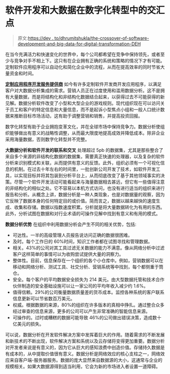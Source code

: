 # 软件开发和大数据在数字化转型中的交汇点

> 原文:[https://dev . to/dhrumitshukla/the-crossover-of-software-development-and-big-data-for-digital-transformation-DEH](https://dev.to/dhrumitshukla/the-intersection-of-software-development-and-big-data-for-digital-transformation-deh)

在当今充满活力和快速变化的世界中，每个公司都希望在竞争中保持领先，或者至少与竞争对手不相上下。这只有在企业拥有正确的系统和策略的情况下才有可能。定制软件应用程序可以自动化和简化企业中的流程，从而在提高效率的同时节省大量资金和时间。

**[定制应用程序开发服务提供商](https://www.tatvasoft.com/software-development-services/custom-application-development)**
如今有许多定制软件开发商开发应用程序，以满足客户对大数据分析集成的需求。营销人员正在过度使用和滥用数据分析。这不是拥有大量数据，而是将结构化和非结构化数据结合起来，以获得过去不可能获得的新见解。数据分析软件改变了小型和大型企业的游戏规则。现代组织现在可以访问关于员工和客户的特定信息和大量信息，而不是起诉小型焦点小组和一般人口统计数据来推断目标市场活动，这有助于调整营销和销售，并提高投资回报。

数字化转型有助于企业拥抱变革文化，并在全球市场中保持竞争力。数据分析使组织能够做出有意义的战略性调整，从而最大限度地提高成效并降低成本。除非企业采用海量数据，否则数字化转型并不完整。

**大数据分析和软件开发的联系和交叉**
处理超过 5pb 的数据集，尤其是那些整合了来自多个来源的非结构化数据的数据集，需要真正快速的处理器，以及复杂的软件分析来识别模式和关联，从而提供有意义的反馈。此外，组织必须有一个可视化信息的机制。在过去十年左右的时间里，一批创新公司开发了技术，如软件开发工具，以实现目标并将其包装到分析平台上，从而彻底改变了基于其他领域事实的决策。尽管一个软件开发活动可能看起来与海量数据相去甚远，但它有一些值得注意的非结构化的相似之处。它不容易以本机方式访问，也没有进行适当的组织来进行报告和分析。从概念上讲，数据分析是一种人类现象，也是对数据量的观察，因为它反映了数据本身的任何特定目的或价值。简而言之，数据以越来越快的速度生成、收集和存储。数据以指数速度积累。分析就是将大量数据转化为有用的东西。此外，分析试图在数据和对行业术语的可操作见解中找到有意义和有用的模式。

**数据分析优势**
在组织中利用数据分析会产生不同的相关优势，包括:

*   可达性。一半的高级管理人员报告说访问正确的数据很困难。
*   及时。每个工作日的 60%时间，知识工作者都在试图寻找和管理数据。
*   相关。43%的公司对其工具过滤无关数据的能力不满意。像从网络分析中过滤客户这样简单的事情可以为收购尝试提供大量的洞察力。
*   整体性。目前，信息保存在一个组织的各个小仓库中。例如，营销数据可以在移动和网络分析、测试工具、社交分析、营销系统等中找到，每个都侧重于筒仓。
*   安全。每个客户的平均数据安全损失为 214 美元。由大型数据托管和技术合作伙伴制造的安全基础设施可以让一家公司的平均年收入减少约 1.6%。
*   值得信赖。29%的公司衡量数据质量差的货币成本。监控各种系统的客户联系信息更新可以节省数百万美元。
*   权威。根据数据的来源，80%的组织在许多版本的真相中挣扎。通过整合众多经过审查的信息来源，更多的公司可以产生非常准确的智能信息来源。
*   可操作的。过时或糟糕的数据可能导致 46%的公司做出错误决策，造成数十亿美元的损失。

可以说，数据分析在开发软件解决方案中发挥着巨大的作用。随着需求的不断发展和新技术的不断出现，软件解决方案和系统以及云存储将变得更加重要。数据分析对开发者来说是有意义的，因为它从巨大的感知浪费中创造价值。存储持久数据是有成本的，从中提取价值很有意义。数据分析是网络效应的核心支柱之一，网络效应来自客户端-服务器服务。数据的庞大显然来自数据源的大小，这通常与企业的规模相关。如果大数据源得到适当利用，它会为新的市场进入者设置一道障碍。